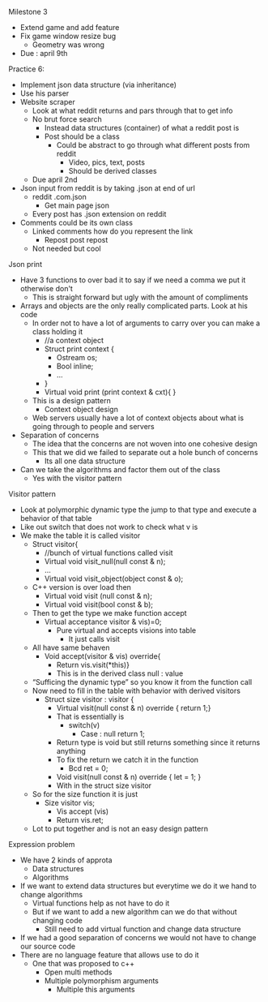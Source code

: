 Milestone 3
* Extend game and add feature 
* Fix game window resize bug 
  * Geometry was wrong 
* Due : april 9th

Practice 6:
* Implement json data structure (via inheritance) 
* Use his parser
* Website scraper 
  * Look at what reddit returns and pars through that to get info 
  * No brut force search
    * Instead data structures (container) of what a reddit post is 
    * Post should be a class
      * Could be abstract to go through what different posts from reddit 
        * Video, pics, text, posts
        * Should be derived classes
  * Due april 2nd
* Json input from reddit is by taking .json at end of url 
  * reddit .com.json
    * Get main page json
  * Every post has .json extension on reddit 
* Comments could be its own class
  * Linked comments how do you represent the link 
    * Repost post repost 
  * Not needed but cool
   
Json print
* Have 3 functions to over bad it to say if we need a comma we put it otherwise don't
  * This is straight forward but ugly with the amount of compliments 
* Arrays and objects are the only really complicated parts. Look at his code
  * In order not to have a lot of arguments to carry over you can make a class holding it
    * //a context object
    * Struct print context {
      * Ostream os;
      * Bool inline;
      * …
    * } 
    * Virtual void print (print context & cxt){ }
  * This is a design pattern
    * Context object design 
  * Web servers usually have a lot of context objects about what is going through to people and servers 
* Separation of concerns 
  * The idea that the concerns are not woven into one cohesive design 
  * This that we did we failed to separate out a hole bunch of concerns 
    * Its all one data structure 
* Can we take the algorithms and factor them out of the class 
  * Yes with the visitor pattern
  
Visitor pattern
* Look at polymorphic dynamic type the jump to that type and execute a behavior of that table 
* Like out switch that does not work to check what v is
* We make the table it is called visitor 
  * Struct visitor{
    * //bunch of virtual functions called visit 
    * Virtual void visit_null(null const & n);
    * …
    * Virtual void visit_object(object const & o);
  * C++ version is over load then 
    * Virtual void visit (null const & n);
    * Virtual void visit(bool const & b);
  * Then to get the type we make function accept 
    * Virtual acceptance visitor & vis)=0;
      * Pure virtual and accepts visions into table 
        * It just calls visit 
  * All have same behaven
    * Void accept(visitor & vis) override{
      * Return vis.visit(*this)}
      * This is in the derived class null : value 
  * “Sufficing the dynamic type” so you know it from the function call 
  * Now need to fill in the table with behavior with derived visitors
    * Struct size visitor : visitor {
      * Virtual visit(null const & n) override { return 1;} 
      * That is essentially is 
        * switch(v)
          * Case : null return 1;
      * Return type is void but still returns something since it returns anything 
      * To fix the return we catch it in the function 
        * Bcd ret = 0;
      * Void visit(null const & n) override { let = 1; }
      * With in the struct size visitor 
  * So for the size function it is just 
    * Size visitor vis;
      * Vis accept (vis)
      * Return vis.ret;
  * Lot to put together and is not an easy design pattern
  
Expression problem 
* We have 2 kinds of approta
  * Data structures 
  * Algorithms 
* If we want to extend data structures but everytime we do it we hand to change algorithms 
  * Virtual functions help as not have to do it
  * But if we want to add a new algorithm can we do that without changing code
    * Still need to add virtual function and change data structure 
* If we had a good separation of concerns we would not have to change our source code 
* There are no language feature that allows use to do it
  * One that was proposed to c++ 
    * Open multi methods 
    * Multiple polymorphism arguments 
      * Multiple this arguments 

